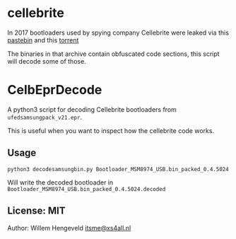 # cellebrite

In 2017 bootloaders used by spying company Cellebrite were leaked via this [pastebin](https://pastebin.com/Z8zutAdD) and this [torrent](magnet:?xt=urn:btih:f15e65896a62e86f8bd2baf2ed786b5b26ee4071&dn=cellexploits01.tar.gz&tr=udp%3a%2f%2ftracker.leechers-paradise.org%3a6969&tr=udp%3a%2f%2ftracker.coppersurfer.tk%3a6969)

The binaries in that archive contain obfuscated code sections, this script will decode some of those.


# CelbEprDecode

A python3 script for decoding Cellebrite bootloaders from `ufedsamsungpack_v21.epr`.

This is useful when you want to inspect how the cellebrite code works.


## Usage

    python3 decodesamsungbin.py Bootloader_MSM8974_USB.bin_packed_0.4.5024

Will write the decoded bootloader in `Bootloader_MSM8974_USB.bin_packed_0.4.5024.decoded`


## License: MIT
Author: Willem Hengeveld <itsme@xs4all.nl>
